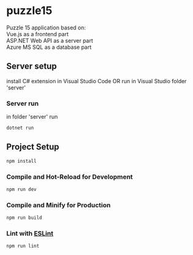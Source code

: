 # puzzle15

Puzzle 15 application based on: <br/>
  Vue.js as a frontend part <br/>
  ASP.NET Web API as a server part <br/>
  Azure MS SQL as a database part

## Server setup

install C# extension in Visual Studio Code
OR
run in Visual Studio folder 'server'

### Server run

in folder 'server' run

```sh
dotnet run
```



## Project Setup

```sh
npm install
```

### Compile and Hot-Reload for Development

```sh
npm run dev
```

### Compile and Minify for Production

```sh
npm run build
```

### Lint with [ESLint](https://eslint.org/)

```sh
npm run lint
```

